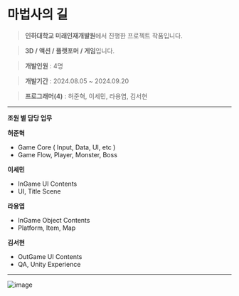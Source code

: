 # 마법사의 길

> **인하대학교 미래인재개발원**에서 진행한 프로젝트 작품입니다.

> **3D / 액션 / 플랫포머 / 게임**입니다.

> **개발인원** : 4명

> **개발기간** : 2024.08.05 ~ 2024.09.20

> **프로그래머(4)** : 허준혁, 이세민, 라용엽, 김서현

---

**조원 별 담당 업무**

**허준혁**
- Game Core ( Input, Data, UI, etc )
- Game Flow, Player, Monster, Boss

**이세민**
- InGame UI Contents
- UI, Title Scene
 
**라용엽**
- InGame Object Contents
- Platform, Item, Map

**김서현**
- OutGame UI Contents
- QA, Unity Experience

---

![image](https://github.com/user-attachments/assets/59db286d-6885-45b3-9a58-218e68a661eb)

